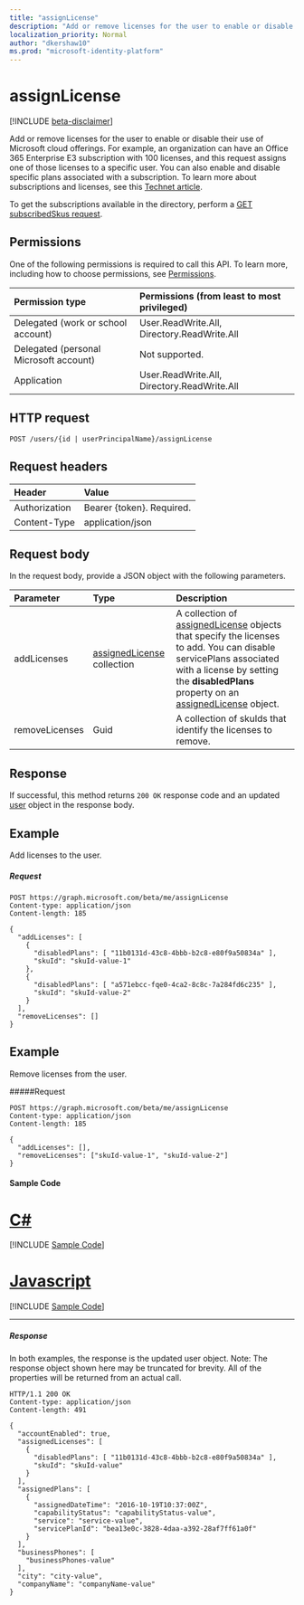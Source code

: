 ```yaml
---
title: "assignLicense"
description: "Add or remove licenses for the user to enable or disable their use of Microsoft cloud offerings. For example, an organization can have an Office 365 Enterprise E3 subscription with 100 licenses, and this request assigns one of those licenses to a specific user. You can also enable and disable specific plans associated with a subscription. To learn more about subscriptions and licenses, see this Technet article."
localization_priority: Normal
author: "dkershaw10"
ms.prod: "microsoft-identity-platform"
---
```


# assignLicense

[!INCLUDE [beta-disclaimer](../../includes/beta-disclaimer.md)]

Add or remove licenses for the user to enable or disable their use of Microsoft cloud offerings. For example, an organization can have an Office 365 Enterprise E3 subscription with 100 licenses, and this request assigns one of those licenses to a specific user. You can also enable and disable specific plans associated with a subscription. To learn more about subscriptions and licenses, see this [Technet article](https://technet.microsoft.com/en-us/library/mt765146.aspx).

To get the subscriptions available in the directory, perform a [GET subscribedSkus request](subscribedsku-list.md). 

## Permissions
One of the following permissions is required to call this API. To learn more, including how to choose permissions, see [Permissions](/graph/permissions-reference).

|Permission type      | Permissions (from least to most privileged)              |
|:--------------------|:---------------------------------------------------------|
|Delegated (work or school account) | User.ReadWrite.All, Directory.ReadWrite.All    |
|Delegated (personal Microsoft account) | Not supported.    |
|Application | User.ReadWrite.All, Directory.ReadWrite.All |

## HTTP request
<!-- { "blockType": "ignored" } -->
```http
POST /users/{id | userPrincipalName}/assignLicense
```
## Request headers
| Header       | Value |
|:---------------|:--------|
| Authorization  | Bearer {token}. Required.  |
| Content-Type  | application/json  |

## Request body
In the request body, provide a JSON object with the following parameters.

| Parameter	   | Type	|Description|
|:---------------|:--------|:----------|
|addLicenses|[assignedLicense](../resources/assignedlicense.md) collection|A collection of [assignedLicense](../resources/assignedlicense.md) objects that specify the licenses to add. You can disable servicePlans associated with a license by setting the **disabledPlans** property on an [assignedLicense](../resources/assignedlicense.md) object.|
|removeLicenses|Guid|A collection of skuIds that identify the licenses to remove.|

## Response

If successful, this method returns `200 OK` response code and an updated [user](../resources/user.md) object in the response body.

## Example
Add licenses to the user.
##### Request
<!-- {
  "blockType": "request",
  "name": "user_assignlicense"
}-->
```http
POST https://graph.microsoft.com/beta/me/assignLicense
Content-type: application/json
Content-length: 185

{
  "addLicenses": [
    {
      "disabledPlans": [ "11b0131d-43c8-4bbb-b2c8-e80f9a50834a" ],
      "skuId": "skuId-value-1"
    },
    {
      "disabledPlans": [ "a571ebcc-fqe0-4ca2-8c8c-7a284fd6c235" ],
      "skuId": "skuId-value-2"
    }
  ],
  "removeLicenses": []
}
```

## Example
Remove licenses from the user.

#####Request
```http
POST https://graph.microsoft.com/beta/me/assignLicense
Content-type: application/json
Content-length: 185

{
  "addLicenses": [],
  "removeLicenses": ["skuId-value-1", "skuId-value-2"]
}
```
#### Sample Code
# [C#](#tab/CS)
[!INCLUDE [Sample Code]( ../includes/user_assignlicense-C#-snippets.md)]

# [Javascript](#tab/Javascript)
[!INCLUDE [Sample Code]( ../includes/user_assignlicense-Javascript-snippets.md)]

---


##### Response
In both examples, the response is the updated user object. Note: The response object shown here may be truncated for brevity. All of the properties will be returned from an actual call.
<!-- {
  "blockType": "response",
  "truncated": true,
  "@odata.type": "microsoft.graph.user"
} -->
```http
HTTP/1.1 200 OK
Content-type: application/json
Content-length: 491

{
  "accountEnabled": true,
  "assignedLicenses": [
    {
      "disabledPlans": [ "11b0131d-43c8-4bbb-b2c8-e80f9a50834a" ],
      "skuId": "skuId-value"
    }
  ],
  "assignedPlans": [
    {
      "assignedDateTime": "2016-10-19T10:37:00Z",
      "capabilityStatus": "capabilityStatus-value",
      "service": "service-value",
      "servicePlanId": "bea13e0c-3828-4daa-a392-28af7ff61a0f"
    }
  ],
  "businessPhones": [
    "businessPhones-value"
  ],
  "city": "city-value",
  "companyName": "companyName-value"
}
```

<!-- uuid: 8fcb5dbc-d5aa-4681-8e31-b001d5168d79
2015-10-25 14:57:30 UTC -->
<!--
{
  "type": "#page.annotation",
  "description": "user: assignLicense",
  "keywords": "",
  "section": "documentation",
  "tocPath": "",
  "suppressions": [
    "Error: /api-reference/beta/api/user-assignlicense.md:\r\n      Exception processing links.\r\n    System.ArgumentException: Link Definition was null. Link text: !INCLUDE [beta-disclaimer](../../includes/beta-disclaimer.md)\r\n      at ApiDoctor.Validation.DocFile.get_LinkDestinations()\r\n      at ApiDoctor.Validation.DocSet.ValidateLinks(Boolean includeWarnings, String[] relativePathForFiles, IssueLogger issues, Boolean requireFilenameCaseMatch, Boolean printOrphanedFiles)"
  ]
}
-->
